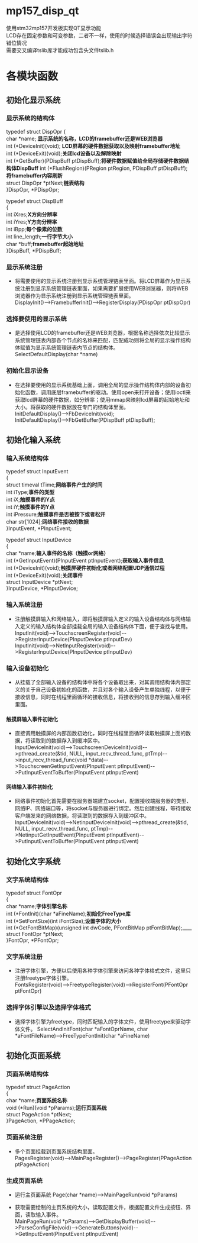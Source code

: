 # mp157_disp_qt
使用stm32mp157开发板实现QT显示功能\
LCD存在固定参数和可变参数，二者不一样，使用的时候选择错误会出现输出字符错位情况\
需要交叉编译tslib库才能成功包含头文件tslib.h

# 各模块函数
## 初始化显示系统
### 显示系统的结构体

typedef struct DispOpr {\
    char *name; __显示系统的名称，LCD的framebuffer还是WEB浏览器__\
    int (*DeviceInit)(void);
    __LCD屏幕的硬件数据获取以及映射framebuffer地址__\
    int (*DeviceExit)(void);__关闭lcd设备以及解除映射__\
    int (*GetBuffer)(PDispBuff ptDispBuff);__将硬件数据赋值给全局存储硬件数据结构体DispBuff__
    int (*FlushRegion)(PRegion ptRegion, PDispBuff ptDispBuff);__将framebuffer内容刷新__\
    struct DispOpr *ptNext;__链表结构__\
}DispOpr, *PDispOpr;

typedef struct DispBuff\
{\
    int iXres;__X方向分辨率__\
    int iYres;__Y方向分辨率__\
    int iBpp;__每个像素的位数__\
    int line_length;__一行字节大小__\
    char *buff;__framebuffer起始地址__\
}DispBuff, *PDispBuff;

### 显示系统注册
*   将需要使用的显示系统注册到显示系统管理链表里面。将LCD屏幕作为显示系统注册到显示系统管理链表里面，如果需要扩展使用WEB浏览器，则将WEB浏览器作为显示系统注册到显示系统管理链表里面。\
    DisplayInit()-->FramebufferInit()-->RegisterDisplay(PDispOpr ptDispOpr)

### 选择要使用的显示系统
*   是选择使用LCD的framebuffer还是WEB浏览器，根据名称选择依次比较显示系统管理链表内部各个节点的名称来匹配，匹配成功则将全局的显示操作结构体赋值为显示系统管理链表内节点的结构体。\
    SelectDefaultDisplay(char *name)

### 初始化显示设备
*   在选择要使用的显示系统基础上面，调用全局的显示操作结构体内部的设备初始化函数，调用底层framebuffer的驱动。使用open来打开设备；使用ioctl来获取lcd屏幕的硬件数据，如分辨率；使用mmap来映射lcd屏幕的起始地址和大小。将获取的硬件数据放在专门的结构体里面。\
    InitDefaultDisplay()-->FbDeviceInit(void);\
    InitDefaultDisplay()-->FbGetBuffer(PDispBuff ptDispBuff);

## 初始化输入系统
### 输入系统结构体

typedef struct InputEvent\
{\
    struct timeval tTime;__网络事件产生的时间__\
    int iType;__事件的类型__\
    int iX;__触摸事件的Y点__\
    int iY;__触摸事件的Y点__\
    int iPressure;__触摸事件是否被按下或者松开__\
    char str[1024];__网络事件接收的数据__\
}InputEvent, *PInputEvent;

typedef struct InputDevice\
{\
    char *name;__输入事件的名称（触摸or网络）__\
    int (*GetInputEvent)(PInputEvent ptInputEvent);__获取输入事件信息__\
    int (*DeviceInit)(void);__触摸屏硬件初始化或者网络配置UDP通信过程__\
    int (*DeviceExit)(void);__关闭事件__\
    struct InputDevice *ptNext;\
}InputDevice, *PInputDevice;

### 输入系统注册
*   注册触摸屏输入和网络输入，即将触摸屏输入定义的输入设备结构体与网络输入定义的输入结构体全部挂载全局的输入设备结构体下面，便于查找与使用。
InputInit(void)-->TouchscreenRegister(void)-->RegisterInputDevice(PInputDevice ptInputDev)\
InputInit(void)-->NetInputRegister(void)-->RegisterInputDevice(PInputDevice ptInputDev)

### 输入设备初始化
*   从挂载了全部输入设备的结构体中将各个设备取出来，对其调用结构体内部定义的关于自己设备初始化的函数，并且对各个输入设备产生单独线程，以便于接收信息，同时在线程里面循环的接收信息，将接收到的信息存到输入缓冲区里面。

#### 触摸屏输入事件初始化
*   直接调用触摸屏的内部函数初始化，同时在线程里面循环读取触摸屏上面的数据，将读取到的数据存入到缓冲区中。\
InputDeviceInit(void)-->TouchscreenDeviceInit(void)-->pthread_create(&tid, NULL, input_recv_thread_func, ptTmp)-->input_recv_thread_func(void *data)-->TouchscreenGetInputEvent(PInputEvent ptInputEvent)-->PutInputEventToBuffer(PInputEvent ptInputEvent)

#### 网络输入事件初始化
*   网络事件初始化首先需要在服务器端建立socket，配置接收端服务器的类型、网络IP、网络端口等，将socket与服务器进行绑定。然后创建线程，等待接收客户端发来的网络数据，将读取到的数据存入到缓冲区中。\
InputDeviceInit(void)-->NetinputDeviceInit(void)-->pthread_create(&tid, NULL, input_recv_thread_func, ptTmp)-->NetinputGetInputEvent(PInputEvent ptInputEvent)-->PutInputEventToBuffer(PInputEvent ptInputEvent)

## 初始化文字系统
### 文字系统结构体
typedef struct FontOpr \
{\
    char *name;__字体引擎名称__\
    int (*FontInit)(char *aFineName);__初始化FreeType库__\
    int (*SetFontSize)(int iFontSize);__设置字体的大小__\
    int (*GetFontBitMap)(unsigned int dwCode, PFontBitMap ptFontBitMap);____\
    struct FontOpr *ptNext;\
}FontOpr, *PFontOpr;

### 文字系统注册
*   注册字体引擎，方便以后使用各种字体引擎来访问各种字体格式文件，这里只注册freetype字体引擎。\
FontsRegister(void)-->FreetypeRegister(void)-->RegisterFont(PFontOpr ptFontOpr)

### 选择字体引擎以及选择字体格式
*   选择字体引擎为freetype，同时匹配输入的字体文件，使用freetype来驱动字体文件。
SelectAndInitFont(char *aFontOprName, char *aFontFileName)-->FreeTypeFontInit(char *aFineName)

## 初始化页面系统
### 页面系统结构体
typedef struct PageAction \
{\
    char *name;__页面系统名称__\
    void (*Run)(void *pParams);__运行页面系统__\
    struct PageAction *ptNext;\
}PageAction, *PPageAction;

### 页面系统注册
*   多个页面挂载到页面系统结构里面。\
PagesRegister(void)-->MainPageRegister()-->PageRegister(PPageAction ptPageAction)

### 生成页面系统
*   运行主页面系统
Page(char *name)-->MainPageRun(void *pParams)

*   获取需要绘制的主页系统的大小，读取配置文件，根据配置文件生成按钮、界面，读取输入事件。\
MainPageRun(void *pParams)-->GetDisplayBuffer(void)-->ParseConfigFile(void)-->GenerateButtons(void)-->GetInputEvent(PInputEvent ptInputEvent)